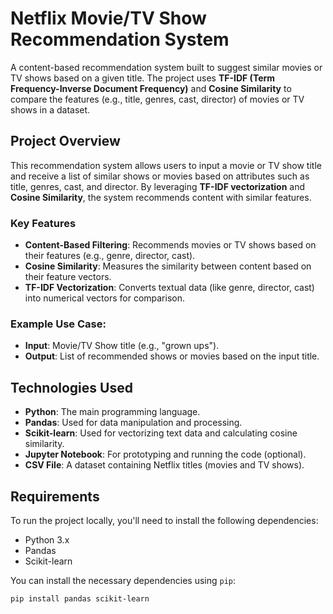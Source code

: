 # Netflix Movie/TV Show Recommendation System

A content-based recommendation system built to suggest similar movies or TV shows based on a given title. The project uses **TF-IDF (Term Frequency-Inverse Document Frequency)** and **Cosine Similarity** to compare the features (e.g., title, genres, cast, director) of movies or TV shows in a dataset.

## Project Overview

This recommendation system allows users to input a movie or TV show title and receive a list of similar shows or movies based on attributes such as title, genres, cast, and director. By leveraging **TF-IDF vectorization** and **Cosine Similarity**, the system recommends content with similar features.

### Key Features

- **Content-Based Filtering**: Recommends movies or TV shows based on their features (e.g., genre, director, cast).
- **Cosine Similarity**: Measures the similarity between content based on their feature vectors.
- **TF-IDF Vectorization**: Converts textual data (like genre, director, cast) into numerical vectors for comparison.

### Example Use Case:
- **Input**: Movie/TV Show title (e.g., "grown ups").
- **Output**: List of recommended shows or movies based on the input title.

## Technologies Used

- **Python**: The main programming language.
- **Pandas**: Used for data manipulation and processing.
- **Scikit-learn**: Used for vectorizing text data and calculating cosine similarity.
- **Jupyter Notebook**: For prototyping and running the code (optional).
- **CSV File**: A dataset containing Netflix titles (movies and TV shows).

## Requirements

To run the project locally, you'll need to install the following dependencies:

- Python 3.x
- Pandas
- Scikit-learn

You can install the necessary dependencies using `pip`:

```bash
pip install pandas scikit-learn
